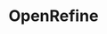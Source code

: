 ---
contributors:
- OpenRefine
description: OpenRefine is a desktop application that uses your web browser as a graphical
  interface. It is described as “a power tool for working with messy data”. OpenRefine
  is most useful where you have data in a simple tabular format such as a spreadsheet,
  a comma separated values file (csv) or a tab delimited file (tsv) but with internal
  inconsistencies either in data formats, or where data appears, or in terminology
  used. OpenRefine can be used to standardize and clean data across your file, as
  well as performing more complex operations including entity reconciliation against
  external APIs.
documentation: https://openrefine.org/documentation.html
location: https://openrefine.org/
related_projects: {}
slug: openrefine
tags:
- data cleaning
title: OpenRefine
uuid: 20d46742-3c4c-4563-90f3-ec3e5ebeb0b8
---